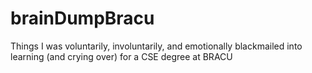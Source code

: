 # brainDumpBracu
Things I was voluntarily, involuntarily, and emotionally blackmailed into learning (and crying over) for a CSE degree at BRACU
